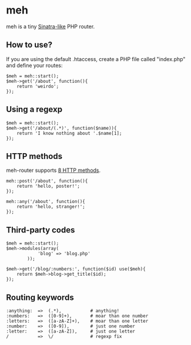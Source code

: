 meh
======
meh is a tiny [Sinatra-like](https://github.com/sinatra/sinatra) PHP router.

How to use?
--------
If you are using the default .htaccess, create a PHP file called "index.php" and define your routes:

	$meh = meh::start();
	$meh->get('/about', function(){
		return 'weirdo';
	});


Using a regexp
--------

	$meh = meh::start();
	$meh->get('/about/(.*)', function($name)){
		return 'I know nothing about '.$name[1];
	});


HTTP methods
--------
meh-router supports [8 HTTP methods](http://tools.ietf.org/html/rfc2616).

	meh::post('/about', function(){
		return 'hello, poster!';
	});
	
	meh::any('/about', function(){
		return 'hello, stranger!';
	});
	

Third-party codes
--------


    $meh = meh::start();
    $meh->modules(array(
                'blog' => 'blog.php'
            ));

    $meh->get('/blog/:numbers:', function($id) use($meh){
        return $meh->blog->get_title($id);
    });


Routing keywords
--------

	:anything: 	=>	(.*),			# anything!
	:numbers:	=>	([0-9]+),		# moar than one number
	:letters:	=>	([a-zA-Z]+),	# moar than one letter
	:number:	=>	([0-9]),		# just one number
	:letter:	=>	([a-zA-Z]),		# just one letter
	/			=>	\/				# regexp fix
	